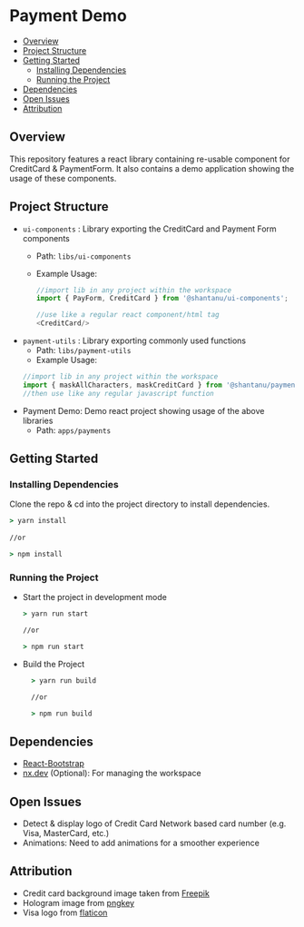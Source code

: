 # Payment Demo

- [Overview](#overview)
- [Project Structure](#project-structure)
- [Getting Started](#getting-started)
  - [Installing Dependencies](#installing-dependencies)
  - [Running the Project](#running-the-project)
- [Dependencies](#dependencies)
- [Open Issues](#open-issues)
- [Attribution](#attribution)


## Overview

This repository features a react library containing re-usable component for CreditCard & PaymentForm. It also contains a demo application showing the usage of these components.

## Project Structure

- `ui-components` : Library exporting the CreditCard and Payment Form components 
  - Path: `libs/ui-components`
  - Example Usage: 
  
    ```typescript
    //import lib in any project within the workspace
    import { PayForm, CreditCard } from '@shantanu/ui-components';

    //use like a regular react component/html tag
    <CreditCard/>
    ```
- `payment-utils` : Library exporting commonly used functions
  - Path: `libs/payment-utils`
  - Example Usage: 
  ``` typescript
  //import lib in any project within the workspace
  import { maskAllCharacters, maskCreditCard } from '@shantanu/payment-utils';
  //then use like any regular javascript function
  ```
- Payment Demo: Demo react project showing usage of the above libraries
   - Path: `apps/payments`


## Getting Started

### Installing Dependencies

Clone the repo & cd into the project directory to install dependencies.

```cmd
> yarn install
   
//or

> npm install
```

### Running the Project
- Start the project in development mode
  ```cmd
  > yarn run start   

  //or

  > npm run start
  ```
- Build the Project
  ```cmd
    > yarn run build

    //or

    > npm run build
  ```

## Dependencies
- [React-Bootstrap](https://react-bootstrap.github.io/)
- [nx.dev](https://nx.dev/react) (Optional): For managing the workspace


## Open Issues
- Detect & display logo of Credit Card Network based card number (e.g. Visa, MasterCard, etc.)
- Animations: Need to add animations for a smoother experience


## Attribution
- Credit card background image taken from [Freepik](https://www.freepik.com/free-photo/3d-render-communications-background-with-low-poly-plexus-design_9378272.htm)
- Hologram image from [pngkey](https://www.pngkey.com/detail/u2w7e6e6t4y3t4i1_holographic-sticker-png-hologram-sticker-png/)
- Visa logo from [flaticon](https://www.flaticon.com/free-icon/symbols_39134?term=visa&page=1&position=24)